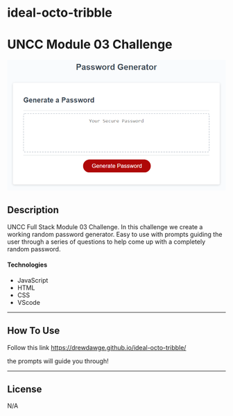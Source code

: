 # ideal-octo-tribble
# UNCC Module 03 Challenge

![Project Image](./assets/images/03-javascript-homework-demo.png)


## Description

UNCC Full Stack Module 03 Challenge. In this challenge we create a working random password generator. Easy to use with prompts guiding the user through a series of questions to help come up with a completely random password. 

#### Technologies

- JavaScript
- HTML
- CSS
- VScode

---

## How To Use

Follow this link https://drewdawge.github.io/ideal-octo-tribble/

the prompts will guide you through!


---

## License

N/A